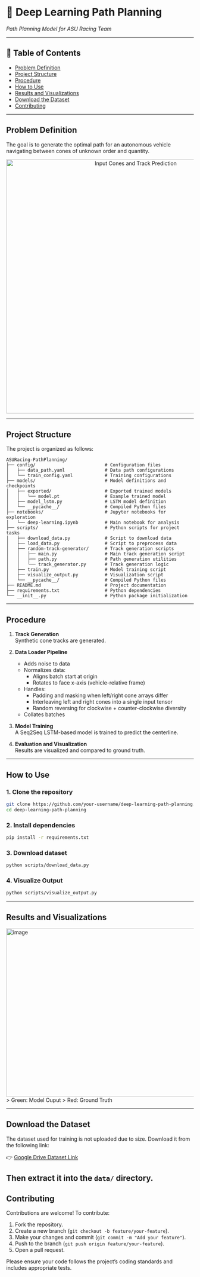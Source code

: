 # 🧠 Deep Learning Path Planning  
*Path Planning Model for ASU Racing Team*

---

## 📑 Table of Contents
- [Problem Definition](#problem-definition)
- [Project Structure](#project-structure)
- [Procedure](#procedure)
- [How to Use](#how-to-use)
- [Results and Visualizations](#results-and-visualizations)
- [Download the Dataset](#download-the-dataset)
- [Contributing](#contributing)

---

## Problem Definition
The goal is to generate the optimal path for an autonomous vehicle navigating between cones of unknown order and quantity.



<p align="center">
  <img width="680" src="https://github.com/user-attachments/assets/5d2f2775-ed5e-4719-92ec-d5c04f04699e" alt="Input Cones and Track Prediction">
</p>

---

## Project Structure

The project is organized as follows:

```
ASURacing-PathPlanning/
├── config/                          # Configuration files
│   ├── data_path.yaml               # Data path configurations
│   └── train_config.yaml            # Training configurations
├── models/                          # Model definitions and checkpoints
│   ├── exported/                    # Exported trained models
│   │   └── model.pt                 # Example trained model
│   ├── model_lstm.py                # LSTM model definition
│   └── __pycache__/                 # Compiled Python files
├── notebooks/                       # Jupyter notebooks for exploration
│   └── deep-learning.ipynb          # Main notebook for analysis
├── scripts/                         # Python scripts for project tasks
│   ├── download_data.py             # Script to download data
│   ├── load_data.py                 # Script to preprocess data
│   ├── random-track-generator/      # Track generation scripts
│   │   ├── main.py                  # Main track generation script
│   │   ├── path.py                  # Path generation utilities
│   │   └── track_generator.py       # Track generation logic
│   ├── train.py                     # Model training script
│   ├── visualize_output.py          # Visualization script
│   └── __pycache__/                 # Compiled Python files
├── README.md                        # Project documentation
├── requirements.txt                 # Python dependencies
└── __init__.py                      # Python package initialization
```
---

## Procedure

1. **Track Generation**  
   Synthetic cone tracks are generated.

2. **Data Loader Pipeline**  
   - Adds noise to data  
   - Normalizes data:  
     - Aligns batch start at origin  
     - Rotates to face x-axis (vehicle-relative frame)  
   - Handles:
     - Padding and masking when left/right cone arrays differ  
     - Interleaving left and right cones into a single input tensor  
     - Random reversing for clockwise + counter-clockwise diversity  
   - Collates batches

3. **Model Training**  
   A Seq2Seq LSTM-based model is trained to predict the centerline.

4. **Evaluation and Visualization**  
   Results are visualized and compared to ground truth.

---

## How to Use

### 1. Clone the repository
```bash
git clone https://github.com/your-username/deep-learning-path-planning.git
cd deep-learning-path-planning
```
### 2. Install dependencies
```bash
pip install -r requirements.txt
```
### 3. Download dataset
```bash
python scripts/download_data.py
```
### 4. Visualize Output
```bash
python scripts/visualize_output.py
```

---

## Results and Visualizations
<img width="611" height="451" alt="image" src="https://github.com/user-attachments/assets/915e08e3-894f-4db3-a23f-fc42063720d0" />
> Green: Model Ouput
> Red: Ground Truth

---
## Download the Dataset
The dataset used for training is not uploaded due to size.
Download it from the following link:

👉 [Google Drive Dataset Link](https://drive.usercontent.google.com/download?id=1qY3mOd_fZ2XeBMGrDqEX7HasARWyOnp7&export=download&authuser=0)

Then extract it into the ```data/``` directory.
---

## Contributing

Contributions are welcome! To contribute:
1. Fork the repository.
2. Create a new branch (`git checkout -b feature/your-feature`).
3. Make your changes and commit (`git commit -m "Add your feature"`).
4. Push to the branch (`git push origin feature/your-feature`).
5. Open a pull request.

Please ensure your code follows the project’s coding standards and includes appropriate tests.



